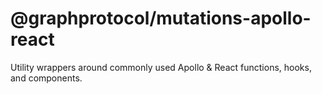 # @graphprotocol/mutations-apollo-react
Utility wrappers around commonly used Apollo & React functions, hooks, and components.  